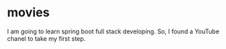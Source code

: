 # movies
 I am going to learn spring boot full stack developing. So, I found a YouTube chanel to take my first step. 
